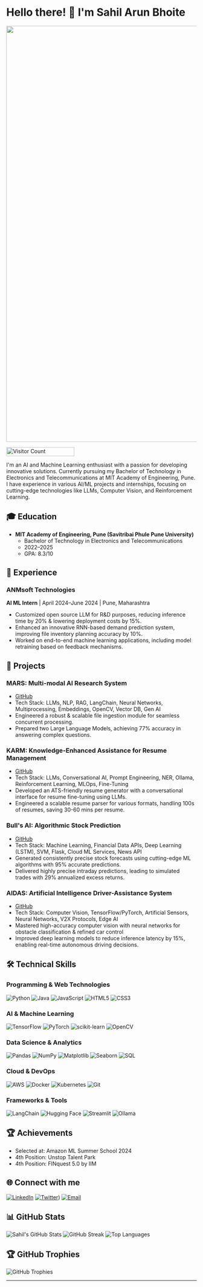 # Hello there! 👋 I'm Sahil Arun Bhoite

<p align="center">
  <img src="https://i.redd.it/n8agw6z2smyb1.gif" width="1100">
</p>

<p align="start">
  <img src="https://profile-counter.glitch.me/{SahilBhoite}/count.svg" alt="Visitor Count" width="180" height="24" />
</p>

I'm an AI and Machine Learning enthusiast with a passion for developing innovative solutions. Currently pursuing my Bachelor of Technology in Electronics and Telecommunications at MIT Academy of Engineering, Pune. I have experience in various AI/ML projects and internships, focusing on cutting-edge technologies like LLMs, Computer Vision, and Reinforcement Learning.

## 🎓 Education

- **MIT Academy of Engineering, Pune (Savitribai Phule Pune University)**
  - Bachelor of Technology in Electronics and Telecommunications
  - 2022–2025
  - GPA: 8.3/10

## 💼 Experience

### ANMsoft Technologies
**AI ML Intern** | April 2024–June 2024 | Pune, Maharashtra
- Customized open source LLM for R&D purposes, reducing inference time by 20% & lowering deployment costs by 15%.
- Enhanced an innovative RNN-based demand prediction system, improving file inventory planning accuracy by 10%.
- Worked on end-to-end machine learning applications, including model retraining based on feedback mechanisms.

## 🚀 Projects

### MARS: Multi-modal AI Research System
- [GitHub](https://github.com/SahilBhoite/MARS)
- Tech Stack: LLMs, NLP, RAG, LangChain, Neural Networks, Multiprocessing, Embeddings, OpenCV, Vector DB, Gen AI
- Engineered a robust & scalable file ingestion module for seamless concurrent processing.
- Prepared two Large Language Models, achieving 77% accuracy in answering complex questions.

### KARM: Knowledge-Enhanced Assistance for Resume Management
- [GitHub](https://github.com/SahilBhoite/KARM)
- Tech Stack: LLMs, Conversational AI, Prompt Engineering, NER, Ollama, Reinforcement Learning, MLOps, Fine-Tuning
- Developed an ATS-friendly resume generator with a conversational interface for resume fine-tuning using LLMs.
- Engineered a scalable resume parser for various formats, handling 100s of resumes, saving 30-60 mins per resume.

### Bull's AI: Algorithmic Stock Prediction
- [GitHub](https://github.com/SahilBhoite/BullsAI)
- Tech Stack: Machine Learning, Financial Data APIs, Deep Learning (LSTM), SVM, Flask, Cloud ML Services, News API
- Generated consistently precise stock forecasts using cutting-edge ML algorithms with 95% accurate predictions.
- Delivered highly precise intraday predictions, leading to simulated trades with 29% annualized excess returns.

### AIDAS: Artificial Intelligence Driver-Assistance System
- [GitHub](https://github.com/SahilBhoite/AIDAS)
- Tech Stack: Computer Vision, TensorFlow/PyTorch, Artificial Sensors, Neural Networks, V2X Protocols, Edge AI
- Mastered high-accuracy computer vision with neural networks for obstacle classification & refined car control
- Improved deep learning models to reduce inference latency by 15%, enabling real-time autonomous driving decisions.

## 🛠 Technical Skills

### Programming & Web Technologies
![Python](https://img.shields.io/badge/python-3670A0?style=flat&logo=python&logoColor=ffdd54)
![Java](https://img.shields.io/badge/java-%23ED8B00.svg?style=flat&logo=java&logoColor=white)
![JavaScript](https://img.shields.io/badge/javascript-%23323330.svg?style=flat&logo=javascript&logoColor=%23F7DF1E)
![HTML5](https://img.shields.io/badge/html5-%23E34F26.svg?style=flat&logo=html5&logoColor=white)
![CSS3](https://img.shields.io/badge/css3-%231572B6.svg?style=flat&logo=css3&logoColor=white)

### AI & Machine Learning
![TensorFlow](https://img.shields.io/badge/TensorFlow-%23FF6F00.svg?style=flat&logo=TensorFlow&logoColor=white)
![PyTorch](https://img.shields.io/badge/PyTorch-%23EE4C2C.svg?style=flat&logo=PyTorch&logoColor=white)
![scikit-learn](https://img.shields.io/badge/scikit--learn-%23F7931E.svg?style=flat&logo=scikit-learn&logoColor=white)
![OpenCV](https://img.shields.io/badge/opencv-%23white.svg?style=flat&logo=opencv&logoColor=white)

### Data Science & Analytics
![Pandas](https://img.shields.io/badge/pandas-%23150458.svg?style=flat&logo=pandas&logoColor=white)
![NumPy](https://img.shields.io/badge/numpy-%23013243.svg?style=flat&logo=numpy&logoColor=white)
![Matplotlib](https://img.shields.io/badge/Matplotlib-%23ffffff.svg?style=flat&logo=Matplotlib&logoColor=black)
![Seaborn](https://img.shields.io/badge/Seaborn-%23007ACC.svg?style=flat&logo=Seaborn&logoColor=white)
![SQL](https://img.shields.io/badge/SQL-%2300f.svg?style=flat&logo=sql&logoColor=white)

### Cloud & DevOps
![AWS](https://img.shields.io/badge/AWS-%23FF9900.svg?style=flat&logo=amazon-aws&logoColor=white)
![Docker](https://img.shields.io/badge/docker-%230db7ed.svg?style=flat&logo=docker&logoColor=white)
![Kubernetes](https://img.shields.io/badge/kubernetes-%23326ce5.svg?style=flat&logo=kubernetes&logoColor=white)
![Git](https://img.shields.io/badge/git-%23F05033.svg?style=flat&logo=git&logoColor=white)

### Frameworks & Tools
![LangChain](https://img.shields.io/badge/LangChain-%23000000.svg?style=flat&logo=LangChain&logoColor=white)
![Hugging Face](https://img.shields.io/badge/Hugging%20Face-%23FFD21E.svg?style=flat&logo=Hugging-Face&logoColor=black)
![Streamlit](https://img.shields.io/badge/Streamlit-%23FF4B4B.svg?style=flat&logo=Streamlit&logoColor=white)
![Ollama](https://img.shields.io/badge/Ollama-%23000000.svg?style=flat&logo=Ollama&logoColor=white)

## 🏆 Achievements

- Selected at: Amazon ML Summer School 2024
- 4th Position: Unstop Talent Park
- 4th Position: FINquest 5.0 by IIM

## 🌐 Connect with me

[![LinkedIn](https://img.shields.io/badge/LinkedIn-%230077B5.svg?logo=linkedin&logoColor=white)](https://linkedin.com/in/sahil-bhoite)
[![Twitter](https://img.shields.io/badge/Twitter-%231DA1F2.svg?logo=Twitter&logoColor=white)](https://x.com/pi_ratez))
[![Email](https://img.shields.io/badge/Email-D14836?style=flat&logo=gmail&logoColor=white)](mailto:work.sahilbhoite@gmail.com)

## 📊 GitHub Stats

![Sahil's GitHub Stats](https://github-readme-stats.vercel.app/api?username=SahilBhoite&theme=dark&count_private=true&show_icons=true)
![GitHub Streak](https://github-readme-streak-stats.herokuapp.com/?user=SahilBhoite&theme=dark)
![Top Languages](https://github-readme-stats.vercel.app/api/top-langs/?username=SahilBhoite&count_private=true&show_icons=true&theme=dark)

## 🏆 GitHub Trophies

![GitHub Trophies](https://github-profile-trophy.vercel.app/?username=SahilBhoite&theme=radical&no-frame=false&no-bg=false&margin-w=4)

---
